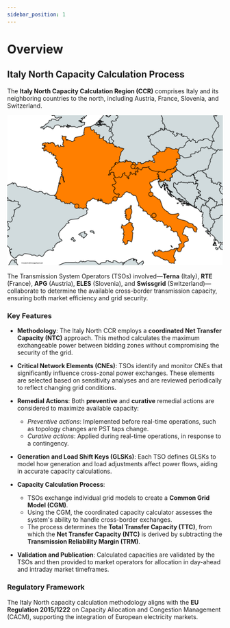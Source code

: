 ```yaml
---
sidebar_position: 1
---
```

# Overview

## Italy North Capacity Calculation Process

The **Italy North Capacity Calculation Region (CCR)** comprises Italy and its neighboring countries to the north, including Austria, France, Slovenia, and Switzerland.

![IN CCR](/img/CSE.png)

The Transmission System Operators (TSOs) involved—**Terna** (Italy), **RTE** (France), **APG** (Austria), **ELES** (Slovenia), and **Swissgrid** (Switzerland)—collaborate to determine the available cross-border transmission capacity, ensuring both market efficiency and grid security.

### Key Features

- **Methodology**: The Italy North CCR employs a **coordinated Net Transfer Capacity (NTC)** approach. This method calculates the maximum exchangeable power between bidding zones without compromising the security of the grid.

- **Critical Network Elements (CNEs)**: TSOs identify and monitor CNEs that significantly influence cross-zonal power exchanges. These elements are selected based on sensitivity analyses and are reviewed periodically to reflect changing grid conditions.

- **Remedial Actions**: Both **preventive** and **curative** remedial actions are considered to maximize available capacity:
    - *Preventive actions*: Implemented before real-time operations, such as topology changes are PST taps change.
    - *Curative actions*: Applied during real-time operations, in response to a contingency.

- **Generation and Load Shift Keys (GLSKs)**: Each TSO defines GLSKs to model how generation and load adjustments affect power flows, aiding in accurate capacity calculations.

- **Capacity Calculation Process**:
    - TSOs exchange individual grid models to create a **Common Grid Model (CGM)**.
    - Using the CGM, the coordinated capacity calculator assesses the system's ability to handle cross-border exchanges.
    - The process determines the **Total Transfer Capacity (TTC)**, from which the **Net Transfer Capacity (NTC)** is derived by subtracting the **Transmission Reliability Margin (TRM)**.

- **Validation and Publication**: Calculated capacities are validated by the TSOs and then provided to market operators for allocation in day-ahead and intraday market timeframes.

### Regulatory Framework

The Italy North capacity calculation methodology aligns with the **EU Regulation 2015/1222** on Capacity Allocation and Congestion Management (CACM), supporting the integration of European electricity markets.

